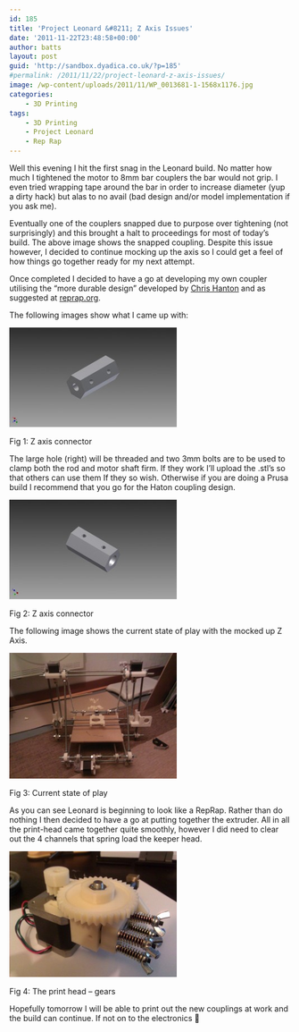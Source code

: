 ```yaml
---
id: 185
title: 'Project Leonard &#8211; Z Axis Issues'
date: '2011-11-22T23:48:58+00:00'
author: batts
layout: post
guid: 'http://sandbox.dyadica.co.uk/?p=185'
#permalink: /2011/11/22/project-leonard-z-axis-issues/
image: /wp-content/uploads/2011/11/WP_0013681-1-1568x1176.jpg
categories:
    - 3D Printing
tags:
    - 3D Printing
    - Project Leonard
    - Rep Rap
---
```


Well this evening I hit the first snag in the Leonard build. No matter how much I tightened the motor to 8mm bar couplers the bar would not grip. I even tried wrapping tape around the bar in order to increase diameter (yup a dirty hack) but alas to no avail (bad design and/or model implementation if you ask me).

Eventually one of the couplers snapped due to purpose over tightening (not surprisingly) and this brought a halt to proceedings for most of today’s build. The above image shows the snapped coupling. Despite this issue however, I decided to continue mocking up the axis so I could get a feel of how things go together ready for my next attempt.

Once completed I decided to have a go at developing my own coupler utilising the “more durable design” developed by [Chris Hanton](http://reprap.org/wiki/Mendel:_Prusa_durable_z-axis_motor_coupling) and as suggested at [reprap.org](http://reprap.org/wiki/Prusa_Mendel_Assembly).

The following images show what I came up with:

![](/wp-content/uploads/2011/11/zConnector_2-300x178.jpg "Z Connector")

<span class="caption">Fig 1: Z axis connector</span>

The large hole (right) will be threaded and two 3mm bolts are to be used to clamp both the rod and motor shaft firm. If they work I’ll upload the .stl’s so that others can use them If they so wish. Otherwise if you are doing a Prusa build I recommend that you go for the Haton coupling design.

[![](/wp-content/uploads/2011/11/zConnector-300x178.jpg "zConnector")](/wp-content/uploads/2011/11/zConnector.jpg)

<span class="caption">Fig 2: Z axis connector</span>

The following image shows the current state of play with the mocked up Z Axis.

![](/wp-content/uploads/2011/11/WP_001383-300x225.jpg "Current state of play")

<span class="caption">Fig 3: Current state of play</span>

As you can see Leonard is beginning to look like a RepRap. Rather than do nothing I then decided to have a go at putting together the extruder. All in all the print-head came together quite smoothly, however I did need to clear out the 4 channels that spring load the keeper head.

[![](/wp-content/uploads/2011/11/WP_001389-300x225.jpg "WP_001389")](/wp-content/uploads/2011/11/WP_001389.jpg)

<span class="caption">Fig 4: The print head – gears</span>

Hopefully tomorrow I will be able to print out the new couplings at work and the build can continue. If not on to the electronics 🙂